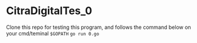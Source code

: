 # CitraDigitalTes_0

Clone this repo for testing this program, and follows the command below on your cmd/teminal
``` $GOPATH ```
``` go run 0.go ```
